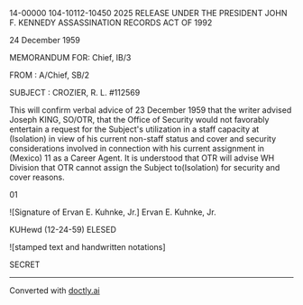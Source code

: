 14-00000
104-10112-10450 2025 RELEASE UNDER THE PRESIDENT JOHN F. KENNEDY ASSASSINATION RECORDS ACT OF 1992

24 December 1959

MEMORANDUM FOR: Chief, IB/3

FROM : A/Chief, SB/2

SUBJECT : CROZIER, R. L.
#112569

This will confirm verbal advice of 23 December 1959 that the writer advised Joseph KING, SO/OTR, that the Office of Security would not favorably entertain a request for the Subject's utilization in a staff capacity at (Isolation) in view of his current non-staff status and cover and security considerations involved in connection with his current assignment in (Mexico) 11 as a Career Agent. It is understood that OTR will advise WH Division that OTR cannot assign the Subject to(Isolation) for security and cover reasons.

01

![Signature of Ervan E. Kuhnke, Jr.]
Ervan E. Kuhnke, Jr.

KUHewd (12-24-59)
ELESED

![stamped text and handwritten notations]

SECRET


---
Converted with [doctly.ai](https://doctly.ai)